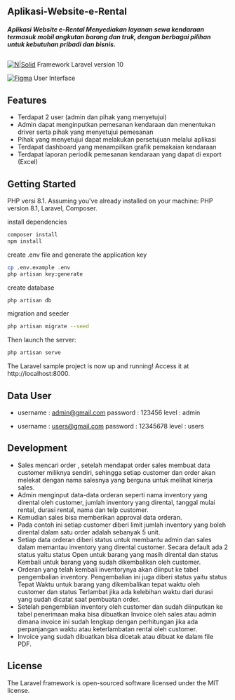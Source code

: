 ## Aplikasi-Website-e-Rental
##### _Aplikasi Website e-Rental Menyediakan layanan sewa kendaraan termasuk mobil angkutan barang dan truk, dengan berbagai pilihan untuk kebutuhan pribadi dan bisnis._
## 
[![N|Solid](https://laravel.com/img/logotype.min.svg)]()
Framework Laravel version 10

[![Figma](https://img.shields.io/badge/--F24E1E?logo=figma&logoColor=ffffff)](https://www.figma.com/design/ysErny15fLPBMwO2KzXJZz/Rent-Car?node-id=0-1&t=7RgSd1SvjbpSFRBj-1)
User Interface
## Features

- Terdapat 2 user (admin dan pihak yang menyetujui)
- Admin dapat menginputkan pemesanan kendaraan dan menentukan driver serta pihak yang menyetujui pemesanan
- Pihak yang menyetujui dapat melakukan persetujuan melalui aplikasi
- Terdapat dashboard yang menampilkan grafik pemakaian kendaraan
- Terdapat laporan periodik pemesanan kendaraan yang dapat di export (Excel)



## Getting Started

PHP versi 8.1.
Assuming you've already installed on your machine: PHP version 8.1, Laravel, Composer.

install dependencies
```sh
composer install
npm install
```

create .env file and generate the application key
```sh
cp .env.example .env
php artisan key:generate
```

create database
```sh
php artisan db
```

migration and seeder
```sh
php artisan migrate --seed
```

Then launch the server:
```sh
php artisan serve
```
The Laravel sample project is now up and running! Access it at http://localhost:8000.
## Data User

- username : admin@gmail.com
	password : 123456
	level    : admin

-	username : users@gmail.com
	password : 12345678
	level    : users


## Development
- Sales mencari order , setelah mendapat order sales membuat data customer miliknya sendiri, sehingga setiap customer dan order akan melekat dengan nama salesnya yang berguna untuk melihat kinerja sales.
- Admin menginput data-data orderan seperti nama inventory yang dirental oleh customer, jumlah inventory yang dirental, tanggal mulai rental, durasi rental, nama dan telp customer.
- Kemudian sales bisa memberikan approval data orderan.
- Pada contoh ini setiap customer diberi limit jumlah inventory yang boleh dirental dalam satu order adalah sebanyak 5 unit.
- Setiap data orderan diberi status untuk membantu admin dan sales dalam memantau inventory yang dirental customer. Secara default ada 2 status yaitu status Open untuk barang yang masih dirental dan status Kembali untuk barang yang sudah dikembalikan oleh customer.
- Orderan yang telah kembali inventorynya akan diinput ke tabel pengembalian inventory. Pengembalian ini juga diberi status yaitu status Tepat Waktu untuk barang yang dikembalikan tepat waktu oleh customer dan status Terlambat jika ada kelebihan waktu dari durasi yang sudah dicatat saat pembuatan order.
- Setelah pengemblian inventory oleh customer dan sudah diinputkan ke tabel penerimaan maka bisa dibuatkan Invoice oleh sales atau admin dimana invoice ini sudah lengkap dengan perhitungan jika ada perpanjangan waktu atau keterlambatan rental oleh customer.
- Invoice yang sudah dibuatkan bisa dicetak atau dibuat ke dalam file PDF.


## License

The Laravel framework is open-sourced software licensed under the MIT license.

[//]: # (These are reference links used in the body of this note and get stripped out when the markdown processor does its job. There is no need to format nicely because it shouldn't be seen. Thanks SO - http://stackoverflow.com/questions/4823468/store-comments-in-markdown-syntax)

   [dill]: <https://github.com/joemccann/dillinger>
   [git-repo-url]: <https://github.com/joemccann/dillinger.git>
   [john gruber]: <http://daringfireball.net>
   [df1]: <http://daringfireball.net/projects/markdown/>
   [markdown-it]: <https://github.com/markdown-it/markdown-it>
   [Ace Editor]: <http://ace.ajax.org>
   [node.js]: <http://nodejs.org>
   [Twitter Bootstrap]: <http://twitter.github.com/bootstrap/>
   [jQuery]: <http://jquery.com>
   [@tjholowaychuk]: <http://twitter.com/tjholowaychuk>
   [express]: <http://expressjs.com>
   [AngularJS]: <http://angularjs.org>
   [Gulp]: <http://gulpjs.com>

   [PlDb]: <https://github.com/joemccann/dillinger/tree/master/plugins/dropbox/README.md>
   [PlGh]: <https://github.com/joemccann/dillinger/tree/master/plugins/github/README.md>
   [PlGd]: <https://github.com/joemccann/dillinger/tree/master/plugins/googledrive/README.md>
   [PlOd]: <https://github.com/joemccann/dillinger/tree/master/plugins/onedrive/README.md>
   [PlMe]: <https://github.com/joemccann/dillinger/tree/master/plugins/medium/README.md>
   [PlGa]: <https://github.com/RahulHP/dillinger/blob/master/plugins/googleanalytics/README.md>
